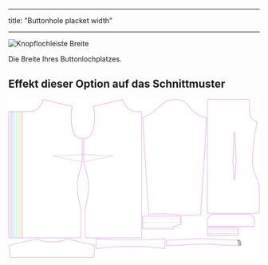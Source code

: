 - - -
title: "Buttonhole placket width"
- - -

![Knopflochleiste Breite](buttonholeplacketwidth.svg)

Die Breite Ihres Buttonlochplatzes.

## Effekt dieser Option auf das Schnittmuster

![Dieses Bild zeigt den Effekt dieser Option, indem es mehrere Varianten überlagert, die einen anderen Wert für diese Option haben](simone_buttonholeplacketwidth_sample.svg "Effect of this option on the pattern")

